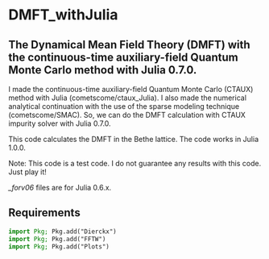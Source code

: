 # DMFT_withJulia
## The Dynamical Mean Field Theory (DMFT) with the continuous-time auxiliary-field Quantum Monte Carlo method with Julia 0.7.0.
I made the continuous-time auxiliary-field Quantum Monte Carlo (CTAUX) method with Julia (cometscome/ctaux_Julia).
I also made the numerical analytical continuation with the use of the sparse modeling technique (cometscome/SMAC).
So, we can do the DMFT calculation with CTAUX impurity solver with Julia 0.7.0. 

This code calculates the DMFT in the Bethe lattice. 
The code works in Julia 1.0.0.

Note: This code is a test code. I do not guarantee any results with this code. 
Just play it!


*_forv06* files are for Julia 0.6.x. 

## Requirements

```julia
import Pkg; Pkg.add("Dierckx")
import Pkg; Pkg.add("FFTW")
import Pkg; Pkg.add("Plots")
```